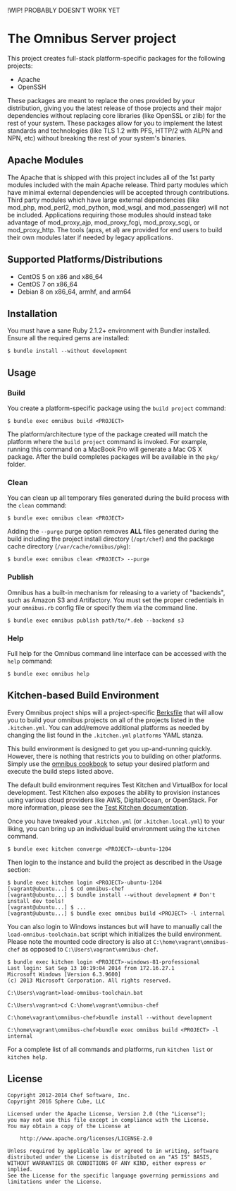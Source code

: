 !WIP! PROBABLY DOESN'T WORK YET

The Omnibus Server project
==========================
This project creates full-stack platform-specific packages for the following projects:

* Apache
* OpenSSH

These packages are meant to replace the ones provided by your distribution, giving you the latest release of those projects and their major dependencies without replacing core libraries (like OpenSSL or zlib) for the rest of your system. These packages allow for you to implement the latest standards and technologies (like TLS 1.2 with PFS, HTTP/2 with ALPN and NPN, etc) without breaking the rest of your system's binaries.

Apache Modules
----------------

The Apache that is shipped with this project includes all of the 1st party modules included with the main Apache release. Third party modules which have minimal external dependencies will be accepted through contributions. Third party modules which have large external dependencies (like mod_php, mod_perl2, mod_python, mod_wsgi, and mod_passenger) will not be included. Applications requiring those modules should instead take advantage of mod_proxy_ajp, mod_proxy_fcgi, mod_proxy_scgi, or mod_proxy_http. The tools (apxs, et al) are provided for end users to build their own modules later if needed by legacy applications.

Supported Platforms/Distributions
-------------------------------------

* CentOS 5 on x86 and x86_64
* CentOS 7 on x86_64
* Debian 8 on x86_64, armhf, and arm64

Installation
------------
You must have a sane Ruby 2.1.2+ environment with Bundler installed. Ensure all
the required gems are installed:

```shell
$ bundle install --without development
```

Usage
-----
### Build

You create a platform-specific package using the `build project` command:

```shell
$ bundle exec omnibus build <PROJECT>
```

The platform/architecture type of the package created will match the platform
where the `build project` command is invoked. For example, running this command
on a MacBook Pro will generate a Mac OS X package. After the build completes
packages will be available in the `pkg/` folder.

### Clean

You can clean up all temporary files generated during the build process with
the `clean` command:

```shell
$ bundle exec omnibus clean <PROJECT>
```

Adding the `--purge` purge option removes __ALL__ files generated during the
build including the project install directory (`/opt/chef`) and
the package cache directory (`/var/cache/omnibus/pkg`):

```shell
$ bundle exec omnibus clean <PROJECT> --purge
```

### Publish

Omnibus has a built-in mechanism for releasing to a variety of "backends", such
as Amazon S3 and Artifactory. You must set the proper credentials in your `omnibus.rb`
config file or specify them via the command line.

```shell
$ bundle exec omnibus publish path/to/*.deb --backend s3
```

### Help

Full help for the Omnibus command line interface can be accessed with the
`help` command:

```shell
$ bundle exec omnibus help
```

Kitchen-based Build Environment
-------------------------------
Every Omnibus project ships will a project-specific
[Berksfile](http://berkshelf.com/) that will allow you to build your omnibus projects on all of the projects listed
in the `.kitchen.yml`. You can add/remove additional platforms as needed by
changing the list found in the `.kitchen.yml` `platforms` YAML stanza.

This build environment is designed to get you up-and-running quickly. However,
there is nothing that restricts you to building on other platforms. Simply use
the [omnibus cookbook](https://github.com/opscode-cookbooks/omnibus) to setup
your desired platform and execute the build steps listed above.

The default build environment requires Test Kitchen and VirtualBox for local
development. Test Kitchen also exposes the ability to provision instances using
various cloud providers like AWS, DigitalOcean, or OpenStack. For more
information, please see the [Test Kitchen documentation](http://kitchen.ci).

Once you have tweaked your `.kitchen.yml` (or `.kitchen.local.yml`) to your
liking, you can bring up an individual build environment using the `kitchen`
command.

```shell
$ bundle exec kitchen converge <PROJECT>-ubuntu-1204
```

Then login to the instance and build the project as described in the Usage
section:

```shell
$ bundle exec kitchen login <PROJECT>-ubuntu-1204
[vagrant@ubuntu...] $ cd omnibus-chef
[vagrant@ubuntu...] $ bundle install --without development # Don't install dev tools!
[vagrant@ubuntu...] $ ...
[vagrant@ubuntu...] $ bundle exec omnibus build <PROJECT> -l internal
```

You can also login to Windows instances but will have to manually call the
`load-omnibus-toolchain.bat` script which initializes the build environment.
Please note the mounted code directory is also at `C:\home\vagrant\omnibus-chef`
as opposed to `C:\Users\vagrant\omnibus-chef`.

```shell
$ bundle exec kitchen login <PROJECT>-windows-81-professional
Last login: Sat Sep 13 10:19:04 2014 from 172.16.27.1
Microsoft Windows [Version 6.3.9600]
(c) 2013 Microsoft Corporation. All rights reserved.

C:\Users\vagrant>load-omnibus-toolchain.bat

C:\Users\vagrant>cd C:\home\vagrant\omnibus-chef

C:\home\vagrant\omnibus-chef>bundle install --without development

C:\home\vagrant\omnibus-chef>bundle exec omnibus build <PROJECT> -l internal
```

For a complete list of all commands and platforms, run `kitchen list` or
`kitchen help`.

License
-------
```text
Copyright 2012-2014 Chef Software, Inc.
Copyright 2016 Sphere Cube, LLC

Licensed under the Apache License, Version 2.0 (the "License");
you may not use this file except in compliance with the License.
You may obtain a copy of the License at

    http://www.apache.org/licenses/LICENSE-2.0

Unless required by applicable law or agreed to in writing, software
distributed under the License is distributed on an "AS IS" BASIS,
WITHOUT WARRANTIES OR CONDITIONS OF ANY KIND, either express or implied.
See the License for the specific language governing permissions and
limitations under the License.
```
